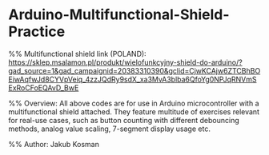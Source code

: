 # Arduino-Multifunctional-Shield-Practice

%% Multifunctional shield link (POLAND):
https://sklep.msalamon.pl/produkt/wielofunkcyjny-shield-do-arduino/?gad_source=1&gad_campaignid=20383310390&gclid=CjwKCAjw6ZTCBhBOEiwAqfwJd8CYVpVeiq_4zzJQdRy9sdX_xa3MvA3blba6QfoYg0NPJqRNVmSExRoCFoEQAvD_BwE

%% Overview:
All above codes are for use in Arduino microcontroller with a multifunctional shield attached. They feature multitude of exercises relevant for real-use cases, such as button counting with different debouncing methods, analog value scaling, 7-segment display usage etc.

%% Author:
Jakub Kosman
